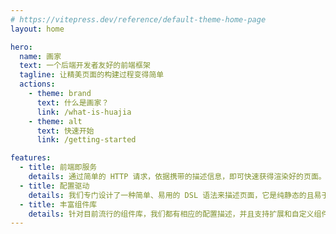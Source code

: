 ```yaml
---
# https://vitepress.dev/reference/default-theme-home-page
layout: home

hero:
  name: 画家
  text: 一个后端开发者友好的前端框架
  tagline: 让精美页面的构建过程变得简单
  actions:
    - theme: brand
      text: 什么是画家？
      link: /what-is-huajia
    - theme: alt
      text: 快速开始
      link: /getting-started

features:
  - title: 前端即服务
    details: 通过简单的 HTTP 请求，依据携带的描述信息，即可快速获得渲染好的页面。
  - title: 配置驱动
    details: 我们专门设计了一种简单、易用的 DSL 语法来描述页面，它是纯静态的且易于扩展。
  - title: 丰富组件库
    details: 针对目前流行的组件库，我们都有相应的配置描述，并且支持扩展和自定义组件。
---
```


